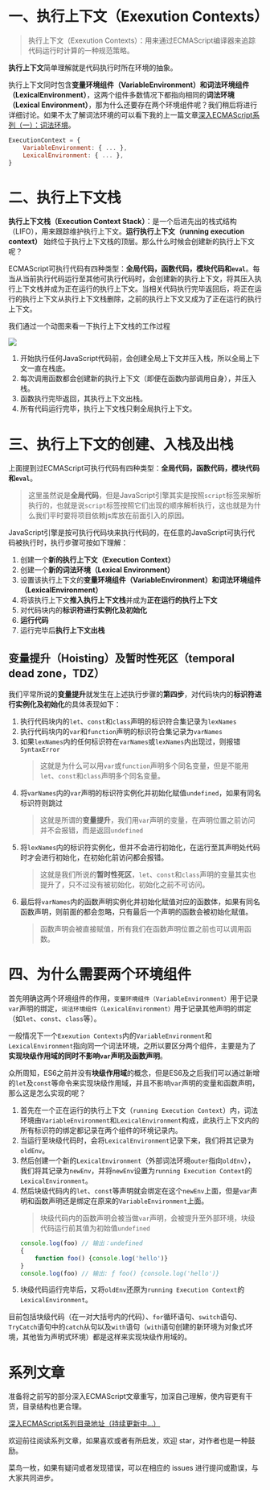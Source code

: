 # 一、执行上下文（Exexution Contexts）

> 执行上下文（Exexution Contexts）：用来通过ECMAScript编译器来追踪代码运行时计算的一种规范策略。

**执行上下文**简单理解就是代码执行时所在环境的抽象。

执行上下文同时包含**变量环境组件（VariableEnvironment）**和**词法环境组件（LexicalEnvironment）**，这两个组件多数情况下都指向相同的**词法环境（Lexical Environment）**，那为什么还要存在两个环境组件呢？我们稍后将进行详细讨论。如果不太了解词法环境的可以看下我的上一篇文章[深入ECMAScript系列（一）：词法环境](https://juejin.im/post/5c0a398be51d451dcb0400b3)。

```js
ExecutionContext = {
    VariableEnvironment: { ... },
    LexicalEnvironment: { ... },
}
```

# 二、执行上下文栈

**执行上下文栈（Execution Context Stack）**：是一个后进先出的栈式结构（LIFO），用来跟踪维护执行上下文。**运行执行上下文（running execution context）** 始终位于执行上下文栈的顶层。那么什么时候会创建新的执行上下文呢？

ECMAScript可执行代码有四种类型：**全局代码，函数代码，模块代码和`eval`**。每当从当前执行代码运行至其他可执行代码时，会创建新的执行上下文，将其压入执行上下文栈并成为正在运行的执行上下文。当相关代码执行完毕返回后，将正在运行的执行上下文从执行上下文栈删除，之前的执行上下文又成为了正在运行的执行上下文。

我们通过一个动图来看一下执行上下文栈的工作过程

![](https://user-gold-cdn.xitu.io/2018/11/26/1674fb1c6c5ed955?w=894&h=422&f=gif&s=3918869)

1. 开始执行任何JavaScript代码前，会创建全局上下文并压入栈，所以全局上下文一直在栈底。
2. 每次调用函数都会创建新的执行上下文（即便在函数内部调用自身），并压入栈。
3. 函数执行完毕返回，其执行上下文出栈。
4. 所有代码运行完毕，执行上下文栈只剩全局执行上下文。

# 三、执行上下文的创建、入栈及出栈

上面提到过ECMAScript可执行代码有四种类型：**全局代码，函数代码，模块代码和`eval`**。

> 这里虽然说是**全局代码**，但是JavaScript引擎其实是按照`script`标签来解析执行的，也就是说`script`标签按照它们出现的顺序解析执行，这也就是为什么我们平时要将项目依赖js库放在前面引入的原因。

JavaScript引擎是按可执行代码块来执行代码的，在任意的JavaScript可执行代码被执行时，执行步骤可按如下理解：

1. 创建一个**新的执行上下文（Execution Context）**
2.  创建一个**新的词法环境（Lexical Environment）**
2. 设置该执行上下文的**变量环境组件（VariableEnvironment）**和**词法环境组件（LexicalEnvironment）**
3. 将该执行上下文**推入执行上下文栈**并成为**正在运行的执行上下文**
4. 对代码块内的**标识符进行实例化及初始化**
5. **运行代码**
6. 运行完毕后**执行上下文出栈**

## 变量提升（Hoisting）及暂时性死区（temporal dead zone，TDZ）

我们平常所说的**变量提升**就发生在上述执行步骤的**第四步**，对代码块内的**标识符进行实例化及初始化**的具体表现如下：

1. 执行代码块内的`let`、`const`和`class`声明的标识符合集记录为`lexNames`
2. 执行代码块内的`var`和`function`声明的标识符合集记录为`varNames`
3. 如果`lexNames`内的任何标识符在`varNames`或`lexNames`内出现过，则报错`SyntaxError`
    >这就是为什么可以用`var`或`function`声明多个同名变量，但是不能用`let`、`const`和`class`声明多个同名变量。
4. 将`varNames`内的`var`声明的标识符实例化并初始化赋值`undefined`，如果有同名标识符则跳过
    >这就是所谓的**变量提升**，我们用`var`声明的变量，在声明位置之前访问并不会报错，而是返回`undefined`
5. 将`lexNames`内的标识符实例化，但并不会进行初始化，在运行至其声明处代码时才会进行初始化，在初始化前访问都会报错。
    > 这就是我们所说的**暂时性死区**，`let`、`const`和`class`声明的变量其实也提升了，只不过没有被初始化，初始化之前不可访问。
6. 最后将`varNames`内的函数声明实例化并初始化赋值对应的函数体，如果有同名函数声明，则前面的都会忽略，只有最后一个声明的函数会被初始化赋值。
    > 函数声明会被直接赋值，所有我们在函数声明位置之前也可以调用函数。

# 四、为什么需要两个环境组件

首先明确这两个环境组件的作用，`变量环境组件（VariableEnvironment）`用于记录`var`声明的绑定，`词法环境组件（LexicalEnvironment）`用于记录其他声明的绑定（如`let`、`const`、`class`等）。

一般情况下一个`Exexution Contexts`内的`VariableEnvironment`和`LexicalEnvironment`指向同一个词法环境，之所以要区分两个组件，主要是为了**实现块级作用域的同时不影响`var`声明及函数声明**。

众所周知，ES6之前并没有**块级作用域**的概念，但是ES6及之后我们可以通过新增的`let`及`const`等命令来实现块级作用域，并且不影响`var`声明的变量和函数声明，那么这是怎么实现的呢？

1. 首先在一个正在运行的执行上下文（`running Execution Context`）内，词法环境由`VariableEnvironment`和`LexicalEnvironment`构成，此执行上下文内的所有标识符的绑定都记录在两个组件的环境记录内。
2. 当运行至块级代码时，会将`LexicalEnvironment`记录下来，我们将其记录为`oldEnv`。
3. 然后创建一个新的`LexicalEnvironment`（外部词法环境`outer`指向`oldEnv`），我们将其记录为`newEnv`，并将`newEnv`设置为`running Execution Context`的`LexicalEnvironment`。
4. 然后块级代码内的`let`、`const`等声明就会绑定在这个`newEnv`上面，但是`var`声明和函数声明还是绑定在原来的`VariableEnvironment`上面。
    > 块级代码内的函数声明会被当做`var`声明，会被提升至外部环境，块级代码运行前其值为初始值`undefined`
    ```js
    console.log(foo) // 输出：undefined
    {
        function foo() {console.log('hello')}
    }
    console.log(foo) // 输出: ƒ foo() {console.log('hello')}
    ```
5. 块级代码运行完毕后，又将`oldEnv`还原为`running Execution Context`的`LexicalEnvironment`。

目前包括块级代码（在一对大括号内的代码）、`for`循环语句、`switch`语句、`TryCatch`语句中的`catch`从句以及`with`语句（`with`语句创建的新环境为对象式环境，其他皆为声明式环境）都是这样来实现块级作用域的。

# 系列文章

准备将之前写的部分深入ECMAScript文章重写，加深自己理解，使内容更有干货，目录结构也更合理。

[深入ECMAScript系列目录地址（持续更新中...）](https://github.com/logan70/Blog)

欢迎前往阅读系列文章，如果喜欢或者有所启发，欢迎 star，对作者也是一种鼓励。

菜鸟一枚，如果有疑问或者发现错误，可以在相应的 issues 进行提问或勘误，与大家共同进步。